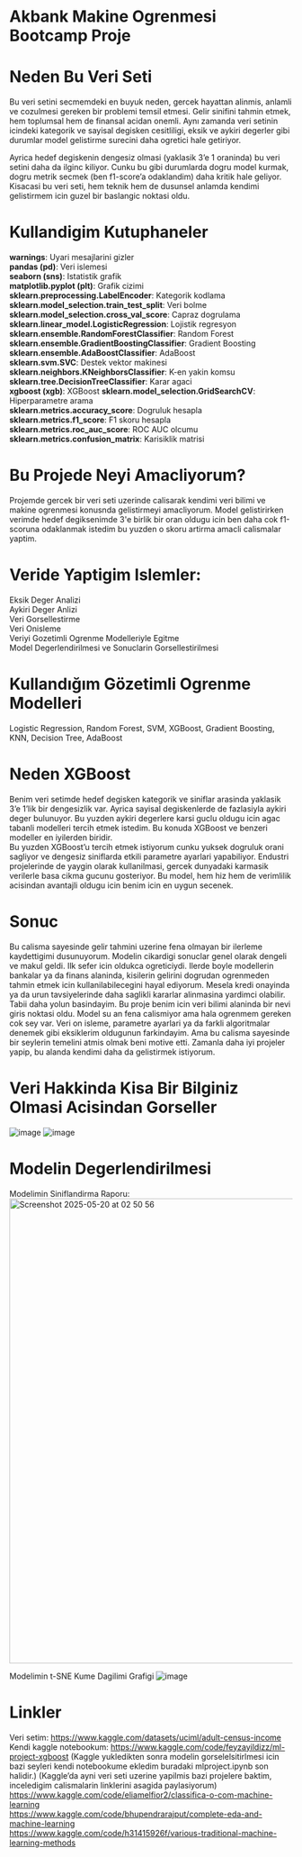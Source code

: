 # Akbank Makine Ogrenmesi Bootcamp Proje
# Neden Bu Veri Seti
Bu veri setini secmemdeki en buyuk neden, gercek hayattan alinmis, anlamli ve cozulmesi gereken bir problemi temsil etmesi. Gelir sinifini tahmin etmek, hem toplumsal hem de finansal acidan onemli. Aynı zamanda veri setinin icindeki kategorik ve sayisal degisken cesitliligi, eksik ve aykiri degerler gibi durumlar model gelistirme surecini daha ogretici hale getiriyor.

Ayrica hedef degiskenin dengesiz olmasi (yaklasik 3’e 1 oraninda) bu veri setini daha da ilginc kiliyor. Cunku bu gibi durumlarda dogru model kurmak, dogru metrik secmek (ben f1-score’a odaklandim) daha kritik hale geliyor. Kisacasi bu veri seti, hem teknik hem de dusunsel anlamda kendimi gelistirmem icin guzel bir baslangic noktasi oldu.
# Kullandigim Kutuphaneler  
**warnings**: Uyari mesajlarini gizler  
**pandas (pd)**: Veri islemesi  
**seaborn (sns)**: Istatistik grafik  
**matplotlib.pyplot (plt)**: Grafik cizimi  
**sklearn.preprocessing.LabelEncoder**: Kategorik kodlama  
**sklearn.model_selection.train_test_split**: Veri bolme  
**sklearn.model_selection.cross_val_score**: Capraz dogrulama  
**sklearn.linear_model.LogisticRegression**: Lojistik regresyon  
**sklearn.ensemble.RandomForestClassifier**: Random Forest  
**sklearn.ensemble.GradientBoostingClassifier**: Gradient Boosting  
**sklearn.ensemble.AdaBoostClassifier**: AdaBoost  
**sklearn.svm.SVC**: Destek vektor makinesi  
**sklearn.neighbors.KNeighborsClassifier**: K-en yakin komsu  
**sklearn.tree.DecisionTreeClassifier**: Karar agaci  
**xgboost (xgb)**: XGBoost
**sklearn.model_selection.GridSearchCV**: Hiperparametre arama  
**sklearn.metrics.accuracy_score**: Dogruluk hesapla  
**sklearn.metrics.f1_score**: F1 skoru hesapla  
**sklearn.metrics.roc_auc_score**: ROC AUC olcumu  
**sklearn.metrics.confusion_matrix**: Karisiklik matrisi  

 

# Bu Projede Neyi Amacliyorum?
Projemde gercek bir veri seti uzerinde calisarak kendimi veri bilimi ve makine ogrenmesi konusnda gelistirmeyi amacliyorum. Model gelistirirken verimde hedef degiksenimde 3'e birlik bir oran oldugu icin ben daha cok f1-scoruna odaklanmak istedim bu yuzden o skoru artirma amacli calismalar yaptim.  



# Veride Yaptigim Islemler:
Eksik Deger Analizi    
Aykiri Deger Anlizi  
Veri Gorsellestirme  
Veri Onisleme    
Veriyi Gozetimli Ogrenme Modelleriyle Egitme  
Model Degerlendirilmesi ve Sonuclarin Gorsellestirilmesi
# Kullandığım Gözetimli Ogrenme Modelleri
Logistic Regression, Random Forest, SVM, XGBoost, Gradient Boosting, KNN, Decision Tree, AdaBoost
# Neden XGBoost
Benim veri setimde hedef degisken kategorik ve siniflar arasinda yaklasik 3’e 1’lik bir dengesizlik var. Ayrica sayisal degiskenlerde de fazlasiyla aykiri deger bulunuyor. Bu yuzden aykiri degerlere karsi guclu oldugu icin agac tabanli modelleri tercih etmek istedim. Bu konuda XGBoost ve benzeri modeller en iyilerden biridir.  
Bu yuzden XGBoost’u tercih etmek istiyorum cunku yuksek dogruluk orani sagliyor ve dengesiz siniflarda etkili parametre ayarlari yapabiliyor. Endustri projelerinde de yaygin olarak kullanilmasi, gercek dunyadaki karmasik verilerle basa cikma gucunu gosteriyor. Bu model, hem hiz hem de verimlilik acisindan avantajli oldugu icin benim icin en uygun secenek.
# Sonuc 
Bu calisma sayesinde gelir tahmini uzerine fena olmayan bir ilerleme kaydettigimi dusunuyorum. Modelin cikardigi sonuclar genel olarak dengeli ve makul geldi. Ilk sefer icin oldukca ogreticiydi. Ilerde boyle modellerin bankalar ya da finans alaninda, kisilerin gelirini dogrudan ogrenmeden tahmin etmek icin kullanilabilecegini hayal ediyorum. Mesela kredi onayinda ya da urun tavsiyelerinde daha saglikli kararlar alinmasina yardimci olabilir.
Tabii daha yolun basindayim. Bu proje benim icin veri bilimi alaninda bir nevi giris noktasi oldu. Model su an fena calismiyor ama hala ogrenmem gereken cok sey var. Veri on isleme, parametre ayarlari ya da farkli algoritmalar denemek gibi eksiklerim oldugunun farkindayim. Ama bu calisma sayesinde bir seylerin temelini atmis olmak beni motive etti. Zamanla daha iyi projeler yapip, bu alanda kendimi daha da gelistirmek istiyorum.
# Veri Hakkinda Kisa Bir Bilginiz Olmasi Acisindan Gorseller
![image](https://github.com/user-attachments/assets/90fb2dec-2a80-4a3c-a632-f1bfbef3ba2d)
![image](https://github.com/user-attachments/assets/e1e7bfb4-0cb0-413e-9b5c-fb4978453909)

# Modelin Degerlendirilmesi
Modelimin Siniflandirma Raporu:  
<img width="826" alt="Screenshot 2025-05-20 at 02 50 56" src="https://github.com/user-attachments/assets/c8bbfde1-2626-4cb8-bb0e-b0863352927e" />

Modelimin t-SNE Kume Dagilimi Grafigi
![image](https://github.com/user-attachments/assets/962856df-1896-4b02-888f-cd0b7264c3cc)


# Linkler
Veri setim: https://www.kaggle.com/datasets/uciml/adult-census-income    
Kendi kaggle notebookum: https://www.kaggle.com/code/feyzayildizz/ml-project-xgboost (Kaggle yukledikten sonra modelin gorselelsitirlmesi icin bazi seyleri kendi notebookume ekledim buradaki mlproject.ipynb son halidir.)
(Kaggle’da ayni veri seti uzerine yapilmis bazi projelere baktim, inceledigim calismalarin linklerini asagida paylasiyorum)  
https://www.kaggle.com/code/eliamelfior2/classifica-o-com-machine-learning  
https://www.kaggle.com/code/bhupendrarajput/complete-eda-and-machine-learning  
https://www.kaggle.com/code/h31415926f/various-traditional-machine-learning-methods

